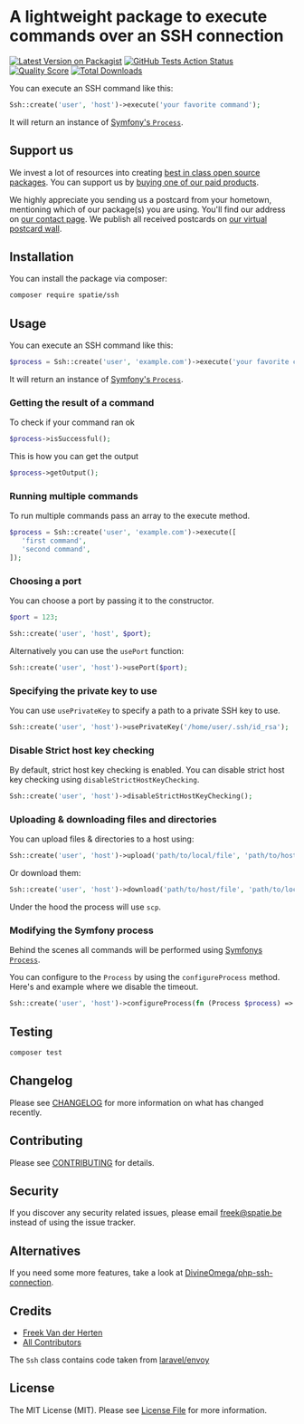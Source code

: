 # A lightweight package to execute commands over an SSH connection

[![Latest Version on Packagist](https://img.shields.io/packagist/v/spatie/ssh.svg?style=flat-square)](https://packagist.org/packages/spatie/ssh)
[![GitHub Tests Action Status](https://img.shields.io/github/workflow/status/spatie/ssh/run-tests?label=tests)](https://github.com/spatie/ssh/actions?query=workflow%3Arun-tests+branch%3Amaster)
[![Quality Score](https://img.shields.io/scrutinizer/g/spatie/ssh.svg?style=flat-square)](https://scrutinizer-ci.com/g/spatie/ssh)
[![Total Downloads](https://img.shields.io/packagist/dt/spatie/ssh.svg?style=flat-square)](https://packagist.org/packages/spatie/ssh)

You can execute an SSH command like this:

```php
Ssh::create('user', 'host')->execute('your favorite command');
```

It will return an instance of [Symfony's `Process`](https://symfony.com/doc/current/components/process.html).

## Support us

We invest a lot of resources into creating [best in class open source packages](https://spatie.be/open-source). You can support us by [buying one of our paid products](https://spatie.be/open-source/support-us). 

We highly appreciate you sending us a postcard from your hometown, mentioning which of our package(s) you are using. You'll find our address on [our contact page](https://spatie.be/about-us). We publish all received postcards on [our virtual postcard wall](https://spatie.be/open-source/postcards).

## Installation

You can install the package via composer:

```bash
composer require spatie/ssh
```

## Usage

You can execute an SSH command like this:

```php
$process = Ssh::create('user', 'example.com')->execute('your favorite command');
```

It will return an instance of [Symfony's `Process`](https://symfony.com/doc/current/components/process.html).

### Getting the result of a command

To check if your command ran ok

```php
$process->isSuccessful();
```


This is how you can get the output

```php
$process->getOutput();
```


### Running multiple commands

To run multiple commands pass an array to the execute method.

```php
$process = Ssh::create('user', 'example.com')->execute([
   'first command',
   'second command',
]);
```

### Choosing a port

You can choose a port by passing it to the constructor.


```php
$port = 123;

Ssh::create('user', 'host', $port);
```

Alternatively you can use the `usePort` function:

```php
Ssh::create('user', 'host')->usePort($port);
```


### Specifying the private key to use

You can use `usePrivateKey` to specify a path to a private SSH key to use.

```php
Ssh::create('user', 'host')->usePrivateKey('/home/user/.ssh/id_rsa');
```

### Disable Strict host key checking

By default, strict host key checking is enabled. You can disable strict host key checking using `disableStrictHostKeyChecking`.

```php
Ssh::create('user', 'host')->disableStrictHostKeyChecking();
```

### Uploading & downloading files and directories

You can upload files & directories to a host using:

```php
Ssh::create('user', 'host')->upload('path/to/local/file', 'path/to/host/file');
```

Or download them:

```php
Ssh::create('user', 'host')->download('path/to/host/file', 'path/to/local/file');
```

Under the hood the process will use `scp`.

### Modifying the Symfony process

Behind the scenes all commands will be performed using [Symfonys `Process`](https://symfony.com/doc/current/components/process.html).

You can configure to the `Process` by using the `configureProcess` method. Here's and example where we disable the timeout.

```php
Ssh::create('user', 'host')->configureProcess(fn (Process $process) => $process->setTimeout(null));
```

## Testing

``` bash
composer test
```

## Changelog

Please see [CHANGELOG](CHANGELOG.md) for more information on what has changed recently.

## Contributing

Please see [CONTRIBUTING](CONTRIBUTING.md) for details.

## Security

If you discover any security related issues, please email freek@spatie.be instead of using the issue tracker.

## Alternatives

  If you need some more features, take a look at [DivineOmega/php-ssh-connection](https://github.com/DivineOmega/php-ssh-connection).

## Credits

- [Freek Van der Herten](https://github.com/freekmurze)
- [All Contributors](../../contributors)

The `Ssh` class contains code taken from [laravel/envoy](https://laravel.com/docs/6.x/envoy)

## License

The MIT License (MIT). Please see [License File](LICENSE.md) for more information.
